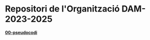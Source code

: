 # Repositori de l'Organització DAM-2023-2025


[**00-pseudocodi**](https://github.com/DAM-2023-2025/00-pseudocodi)